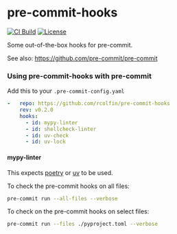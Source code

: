 # pre-commit-hooks

[![CI Build](https://github.com/rcolfin/pre-commit-hooks/actions/workflows/ci.yml/badge.svg)](https://github.com/rcolfin/pre-commit-hooks/actions/workflows/ci.yml)
[![License](https://img.shields.io/github/license/rcolfin/pre-commit-hooks.svg)](https://github.com/rcolfin/pre-commit-hooks/blob/main/LICENSE)

Some out-of-the-box hooks for pre-commit.

See also: https://github.com/pre-commit/pre-commit


### Using pre-commit-hooks with pre-commit

Add this to your `.pre-commit-config.yaml`

```yaml
-   repo: https://github.com/rcolfin/pre-commit-hooks
    rev: v0.2.0
    hooks:
      - id: mypy-linter
      - id: shellcheck-linter
      - id: uv-check
      - id: uv-lock
```

#### mypy-linter

This expects  [poetry](https://python-poetry.org/) or [uv](https://docs.astral.sh/uv/) to be used.

To check the pre-commit hooks on all files:

```sh
pre-commit run --all-files --verbose
```

To check on the pre-commit hooks on select files:

```sh
pre-commit run --files ./pyproject.toml --verbose
```
